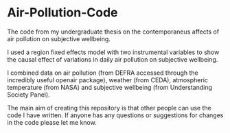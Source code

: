 # Air-Pollution-Code
The code from my undergraduate thesis on the contemporaneus affects of air pollution on subjective wellbeing.

I used a region fixed effects model with two instrumental variables to show the causal effect of variations in daily air pollution on subjective wellbeing.

I combined data on air pollution (from DEFRA accessed through the incredibly useful openair package), weather (from CEDA), atmospheric temperature (from NASA) and subjective wellbeing (from Understanding Society Panel).

The main aim of creating this repository is that other people can use the code I have written. If anyone has any questions or suggestions for changes in the code please let me know.
